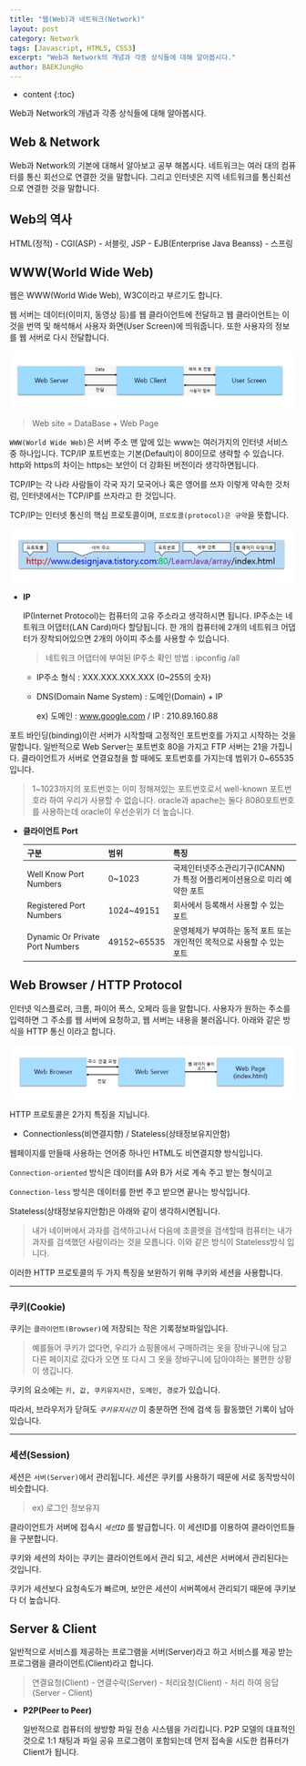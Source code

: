```yaml
---
title: "웹(Web)과 네트워크(Network)"
layout: post
category: Network
tags: [Javascript, HTML5, CSS3]
excerpt: "Web과 Network의 개념과 각종 상식들에 대해 알아봅시다."
author: BAEKJungHo
---
```


* content
{:toc}


Web과 Network의 개념과 각종 상식들에 대해 알아봅시다.

## Web & Network

  Web과 Network의 기본에 대해서 알아보고 공부 해봅시다. 네트워크는 여러 대의 컴퓨터를
  통신 회선으로 연결한 것을 말합니다. 그리고 인터넷은 지역 네트워크를 통신회선으로 연결한 것을 말합니다.

## Web의 역사

  HTML(정적) - CGI(ASP) - 서블릿, JSP - EJB(Enterprise Java Beanss) - 스프링

## WWW(World Wide Web)

  웹은 WWW(World Wide Web), W3C이라고 부르기도 합니다.

  웹 서버는 데이터(이미지, 동영상 등)를 웹 클라이언트에 전달하고 웹 클라이언트는 이것을 번역 및 해석해서 사용자 화면(User Screen)에 띄워줍니다. 또한 사용자의 정보를 웹 서버로 다시 전달합니다.

  ![w1](/images/posts/201903/w1.jpg)

  > Web site = DataBase + Web Page

  `WWW(World Wide Web)`은 서버 주소 맨 앞에 있는 www는 여러가지의 인터넷 서비스 중 하나입니다. TCP/IP 포트번호는 기본(Default)이 80이므로 생략할 수 있습니다.
  http와 https의 차이는 https는 보안이 더 강화된 버전이라 생각하면됩니다.

  TCP/IP는 각 나라 사람들이 각국 자기 모국어나 혹은 영어를 쓰자 이렇게 약속한 것처럼, 인터넷에서는 TCP/IP를 쓰자라고 한 것입니다.

  TCP/IP는 인터넷 통신의 핵심 프로토콜이며, `프로토콜(protocol)은 규약`을 뜻합니다.

  ![w2](/images/posts/201903/w2.jpg)

  - __IP__

    IP(Internet Protocol)는 컴퓨터의 고유 주소라고 생각하시면 됩니다. IP주소는 네트워크 어댑터(LAN Card)마다 할당됩니다.
    한 개의 컴퓨터에 2개의 네트워크 어댑터가 장착되어있으면 2개의 아이피 주소를 사용할 수 있습니다.

    > 네트워크 어댑터에 부여된 IP주소 확인 방법 : ipconfig /all

    - IP주소 형식 : XXX.XXX.XXX.XXX (0~255의 숫자)

    - DNS(Domain Name System) : 도메인(Domain) + IP

      ex) 도메인 : www.google.com / IP : 210.89.160.88

  포트 바인딩(binding)이란 서버가 시작할때 고정적인 포트번호를 가지고 시작하는 것을 말합니다.
  일반적으로 Web Server는 포트번호 80을 가지고 FTP 서버는 21을 가집니다.
  클라이언트가 서버로 연결요청을 할 때에도 포트번호를 가지는데 범위가 0~65535입니다.

  > 1~1023까지의 포트번호는 이미 정해져있는 포트번호로서 well-known 포트번호라 하여 우리가 사용할 수 없습니다. oracle과 apache는 둘다 8080포트번호를 사용하는데 oracle이 우선순위가 더 높습니다.

  - __클라이언트 Port__

    |구분   |범위|특징|
    |-------|----|----|
    |Well Know Port Numbers|0~1023|  국제인터넷주소관리기구(ICANN)가 특정 어플리케이션용으로 미리 예약한 포트|
    |Registered Port Numbers|1024~49151|  회사에서 등록해서 사용할 수 있는 포트|
    |Dynamic Or Private Port Numbers|49152~65535|  운영체제가 부여하는 동적 포트 또는 개인적인 목적으로 사용할 수 있는 포트|

## Web Browser / HTTP Protocol

인터넷 익스플로러, 크롬, 파이어 폭스, 오페라 등을 말합니다. 사용자가 원하는 주소를 입력하면 그 주소를 웹 서버에 요청하고, 웹 서버는 내용을 불러옵니다.
아래와 같은 방식을 HTTP 통신 이라고 합니다.

![w3](/images/posts/201903/w3.jpg)

HTTP 프로토콜은 2가지 특징을 지닙니다.

- Connectionless(비연결지향) / Stateless(상태정보유지안함)

 웹페이지를 만들때 사용하는 언어중 하나인 HTML도 비연결지향 방식입니다.

 `Connection-oriented` 방식은 데이터를 A와 B가 서로 계속 주고 받는 형식이고

 `Connection-less` 방식은 데이터를 한번 주고 받으면 끝나는 방식입니다.

 Stateless(상태정보유지안함)은 아래와 같이 생각하시면됩니다.
 
 > 내가 네이버에서 과자를 검색하고나서 다음에 초콜렛을 검색할때 컴퓨터는 내가 과자를 검색했던 사람이라는 것을 모릅니다.
 > 이와 같은 방식이 Stateless방식 입니다.

 이러한 HTTP 프로토콜의 두 가지 특징을 보완하기 위해 쿠키와 세션을 사용합니다.

 ------------------------------------------------------------------------------

### 쿠키(Cookie)

  쿠키는 `클라이언트(Browser)`에 저장되는 작은 기록정보파일입니다.

  > 예를들어 쿠키가 없다면, 우리가 쇼핑몰에서 구매하려는 옷을 장바구니에 담고 다른 페이지로 갔다가 오면 또 다시 그 옷을 장바구니에 담아야하는 불편한 상황이 생깁니다.

  쿠키의 요소에는 `키, 값, 쿠키유지시간, 도메인, 경로`가 있습니다.

  따라서, 브라우저가 닫혀도 _`쿠키유지시간`_ 이 충분하면 전에 검색 등 활동했던 기록이 남아있습니다.

  -----------------------------------------------------------------------------

### 세션(Session)

  세션은 `서버(Server)`에서 관리됩니다. 세션은 쿠키를 사용하기 때문에 서로 동작방식이 비슷합니다.

  > ex) 로그인 정보유지

  클라이언트가 서버에 접속시 _`세션ID`_ 를 발급합니다. 이 세션ID를 이용하여 클라이언트들을 구분합니다.

  쿠키와 세션의 차이는 쿠키는 클라이언트에서 관리 되고, 세션은 서버에서 관리된다는 것입니다.

  쿠키가 세션보다 요청속도가 빠르며, 보안은 세션이 서버쪽에서 관리되기 때문에 쿠키보다 더 높습니다.

## Server & Client

  일반적으로 서비스를 제공하는 프로그램을 서버(Server)라고 하고 서비스를 제공 받는 프로그램을
  클라이언트(Client)라고 합니다.

  > 연결요청(Client) - 연결수락(Server) - 처리요청(Client) - 처리 하여 응답(Server - Client)

  - __P2P(Peer to Peer)__

    일반적으로 컴퓨터의 쌍방향 파일 전송 시스템을 가리킵니다. P2P 모델의 대표적인 것으로
    1:1 채팅과 파일 공유 프로그램이 포함되는데 먼저 접속을 시도한 컴퓨터가 Client가 됩니다.
